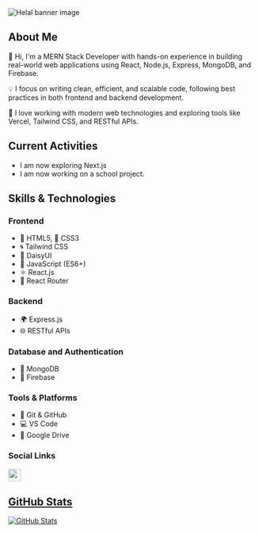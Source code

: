 <img src="https://i.postimg.cc/zXPpcz9G/github-banner.png" alt="Helal banner image">
 <h2>About Me</h2> 
 <p>👋 Hi, I'm a MERN Stack Developer with hands-on experience in building real-world web applications using React, Node.js, Express, MongoDB, and Firebase.</p>
 <p>💡 I focus on writing clean, efficient, and scalable code, following best practices in both frontend and backend development.</p>
 <p>🚀 I love working with modern web technologies and exploring tools like Vercel, Tailwind CSS, and RESTful APIs.</p>

 <h2>Current Activities </h2>
 <ul>
  <li>I am now exploring Next.js</li>
  <li>I am now working on a school project.</li>
 </ul>
 <h2>Skills & Technologies</h2>
 <h3>Frontend</h3>
 <ul>
  <li>🎯 HTML5, 💅 CSS3</li>
  <li>🌀 Tailwind CSS</li>
  <li>🎨 DaisyUI</li>
  <li>📜 JavaScript (ES6+)</li>
  <li>⚛️ React.js</li>
  <li>🔀 React Router</li>
 </ul>
 <h3>Backend</h3>
 <ul>
  <li>🌍 Express.js</li>
  <li>🌐 RESTful APIs</li>
 </ul>
 <h3>Database and Authentication</h3>
 <ul>
  <li>🍃 MongoDB</li>
  <li>🔐 Firebase </li>
 </ul>
 <h3>Tools & Platforms</h3>
 <ul>
  <li>🔁 Git & GitHub</li>
  <li>💻 VS Code</li>
  <li>📁 Google Drive</li>
 </ul>
 <h3>Social Links</h3>
 <a href="www.linkedin.com/in/helal-sarker"><img src="https://img.shields.io/badge/linkedin-%230077B5.svg?&style=for-the-badge&logo=linkedin&logoColor=white" height=25>

 <h2>GitHub Stats</h2>
<p><img src="https://github-readme-stats.vercel.app/api?username=helal366&amp;show_icons=true" alt="GitHub Stats"></p>
<!--
**helal366/helal366** is a ✨ _special_ ✨ repository because its `README.md` (this file) appears on your GitHub profile.

Here are some ideas to get you started:

- 🔭 I’m currently working on ...
- 🌱 I’m currently learning ...
- 👯 I’m looking to collaborate on ...
- 🤔 I’m looking for help with ...
- 💬 Ask me about ...
- 📫 How to reach me: ...
- 😄 Pronouns: ...
- ⚡ Fun fact: ...
-->
